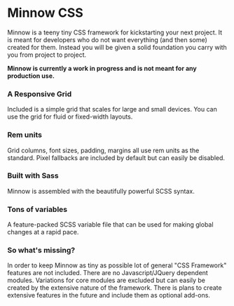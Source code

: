 # Minnow CSS

Minnow is a teeny tiny CSS framework for kickstarting your next project. It is meant for developers who do not want everything (and then some) created for them. Instead you will be given a solid foundation you carry with you from project to project.

**Minnow is currently a work in progress and is not meant for any production use.**

### A Responsive Grid

Included is a simple grid that scales for large and small devices. You can use the grid for fluid or fixed-width layouts.

### Rem units

Grid columns, font sizes, padding, margins all use rem units as the standard. Pixel fallbacks are included by default but can easily be disabled.

### Built with Sass

Minnow is assembled with the beautifully powerful SCSS syntax.

### Tons of variables

A feature-packed SCSS variable file that can be used for making global changes at a rapid pace.

### So what's missing?

In order to keep Minnow as tiny as possible lot of general "CSS Framework" features are not included. There are no Javascript/JQuery dependent modules. Variations for core modules are excluded but can easily be created by the extensive nature of the framework. There is plans to create extensive features in the future and include them as optional add-ons.